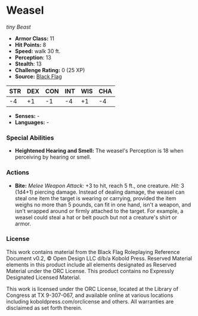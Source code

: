 # Weasel

*tiny* *Beast*

- **Armor Class:** 11
- **Hit Points:** 8 
- **Speed:** walk 30 ft.
- **Perception**: 13
- **Stealth**: 13
- **Challenge Rating:** 0 (25 XP)
- **Source:** [Black Flag](https://koboldpress.com/kpstore/product/tovrpg-pg-mv/)

| STR | DEX | CON | INT | WIS | CHA |
| --- | --- | --- | --- | --- | --- |
| -4 | +1 | -1 | -4 | +1 | -4 |

- **Senses:** -
- **Languages:** -

### Special Abilities

- **Heightened Hearing and Smell:** The weasel's Perception is 18 when perceiving by hearing or smell.

### Actions

- **Bite:** _Melee Weapon Attack:_ +3 to hit, reach 5 ft., one creature. _Hit:_ 3 (1d4+1) piercing damage. Instead of dealing damage, the weasel can steal one item the target is wearing or carrying, provided the item weighs no more than 5 pounds, can fit in one hand, isn't a weapon, and isn't wrapped around or firmly attached to the target. For example, a weasel could steal a hat or belt pouch but not a creature's shirt or armor.


### License

This work contains material from the Black Flag Roleplaying Reference Document v0.2, © Open Design LLC d/b/a Kobold Press. Reserved Material elements in this product include all elements designated as Reserved Material under the ORC License. This product contains no Expressly Designated Licensed Material.

This work is licensed under the ORC License, located at the Library of Congress at TX 9-307-067, and available online at various locations including koboldpress.com/orclicense and others. All warranties are disclaimed as set forth therein.

